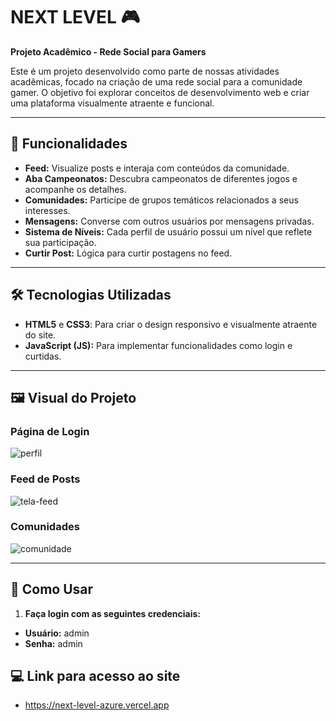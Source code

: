 # NEXT LEVEL 🎮  
**Projeto Acadêmico - Rede Social para Gamers**  

Este é um projeto desenvolvido como parte de nossas atividades acadêmicas, focado na criação de uma rede social para a comunidade gamer. O objetivo foi explorar conceitos de desenvolvimento web e criar uma plataforma visualmente atraente e funcional.  

---

## 🎯 **Funcionalidades**  
- **Feed:** Visualize posts e interaja com conteúdos da comunidade.  
- **Aba Campeonatos:** Descubra campeonatos de diferentes jogos e acompanhe os detalhes.  
- **Comunidades:** Participe de grupos temáticos relacionados a seus interesses.  
- **Mensagens:** Converse com outros usuários por mensagens privadas.  
- **Sistema de Níveis:** Cada perfil de usuário possui um nível que reflete sua participação.  
- **Curtir Post:** Lógica para curtir postagens no feed.  

---

## 🛠️ **Tecnologias Utilizadas**  
- **HTML5** e **CSS3**: Para criar o design responsivo e visualmente atraente do site.  
- **JavaScript (JS):** Para implementar funcionalidades como login e curtidas.  

---

## 🖼️ **Visual do Projeto**  
### Página de Login  
![perfil](https://github.com/user-attachments/assets/00d4265c-0efb-4540-9327-d4f9e82b8a6a)

### Feed de Posts  
![tela-feed](https://github.com/user-attachments/assets/5aae5cfc-1bf8-4368-83f0-9907b9a85d16)

### Comunidades  
![comunidade](https://github.com/user-attachments/assets/9c6b59f0-aa6c-426e-b247-c1f9cbd7af14)

---

## 🚀 **Como Usar**  
1. **Faça login com as seguintes credenciais:**
  - **Usuário:** admin
  - **Senha:** admin

## 💻 **Link para acesso ao site** 
- https://next-level-azure.vercel.app



